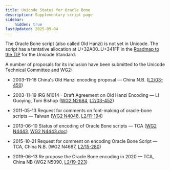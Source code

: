```yaml
---
title: Unicode Status for Oracle Bone
description: Supplementary script page
sidebar:
    hidden: true
lastUpdated: 2025-09-04
---
```


The Oracle Bone script (also called Old Hanzi) is not yet in Unicode. The script has a tentative allocation at U+32A00..U+341FF in the [Roadmap to the TIP](http://www.unicode.org/roadmaps/tip/) for the Unicode Standard.

[comment]: # (end of intro)

[comment]: # (start of blocks)



[comment]: # (end of blocks)

[comment]: # (start of chars)



[comment]: # (end of chars)

[comment]: # (start of rest)

A number of proposals for its inclusion have been submitted to the Unicode Technical Committee and WG2:

- 2003-11-16 China's Old Hanzi encoding proposal — China N.B. ([L2/03-450](http://www.unicode.org/cgi-bin/GetMatchingDocs.pl?L2/03-450))

- 2003-11-19 IRG N1014 - Draft Agreement on Old Hanzi Encoding — LI Guoying, Tom Bishop ([WG2 N2684](https://www.unicode.org/wg2/docs/n2684.pdf), [L2/03-452](http://www.unicode.org/cgi-bin/GetMatchingDocs.pl?L2/03-452))

- 2011-05-13 Request for comments on font-making of oracle-bone scripts — Taiwan ([WG2 N4048](https://www.unicode.org/wg2/docs/n4048.pdf),  [L2/11-194](http://www.unicode.org/cgi-bin/GetMatchingDocs.pl?L2/11-194))

- 2013-06-10 Status of encoding of Oracle Bone scripts — TCA ([WG2 N4443](https://www.unicode.org/wg2/docs/n4443.pdf), [WG2 N4443.doc](https://www.unicode.org/wg2/docs/n4443.doc))

- 2015-10-21 Request for comment on encoding Oracle Bone Script — TCA, China N.B. (WG2 N4687, [L2/15-280](http://www.unicode.org/cgi-bin/GetMatchingDocs.pl?L2/15-280))

- 2019-06-13 Re propose the Oracle Bone encoding in 2020 — TCA, China NB (WG2 N5090, [L2/19-223](http://www.unicode.org/cgi-bin/GetMatchingDocs.pl?L2/19-223))
